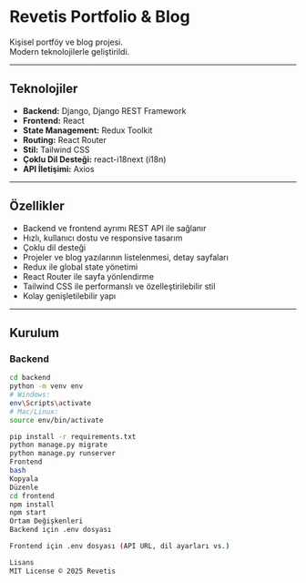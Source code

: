 # Revetis Portfolio & Blog

Kişisel portföy ve blog projesi.  
Modern teknolojilerle geliştirildi.

---

## Teknolojiler

- **Backend:** Django, Django REST Framework  
- **Frontend:** React  
- **State Management:** Redux Toolkit  
- **Routing:** React Router  
- **Stil:** Tailwind CSS  
- **Çoklu Dil Desteği:** react-i18next (i18n)  
- **API İletişimi:** Axios  

---

## Özellikler

- Backend ve frontend ayrımı REST API ile sağlanır  
- Hızlı, kullanıcı dostu ve responsive tasarım  
- Çoklu dil desteği  
- Projeler ve blog yazılarının listelenmesi, detay sayfaları  
- Redux ile global state yönetimi  
- React Router ile sayfa yönlendirme  
- Tailwind CSS ile performanslı ve özelleştirilebilir stil  
- Kolay genişletilebilir yapı  

---

## Kurulum

### Backend

```bash
cd backend
python -m venv env
# Windows:
env\Scripts\activate
# Mac/Linux:
source env/bin/activate

pip install -r requirements.txt
python manage.py migrate
python manage.py runserver
Frontend
bash
Kopyala
Düzenle
cd frontend
npm install
npm start
Ortam Değişkenleri
Backend için .env dosyası

Frontend için .env dosyası (API URL, dil ayarları vs.)

Lisans
MIT License © 2025 Revetis
